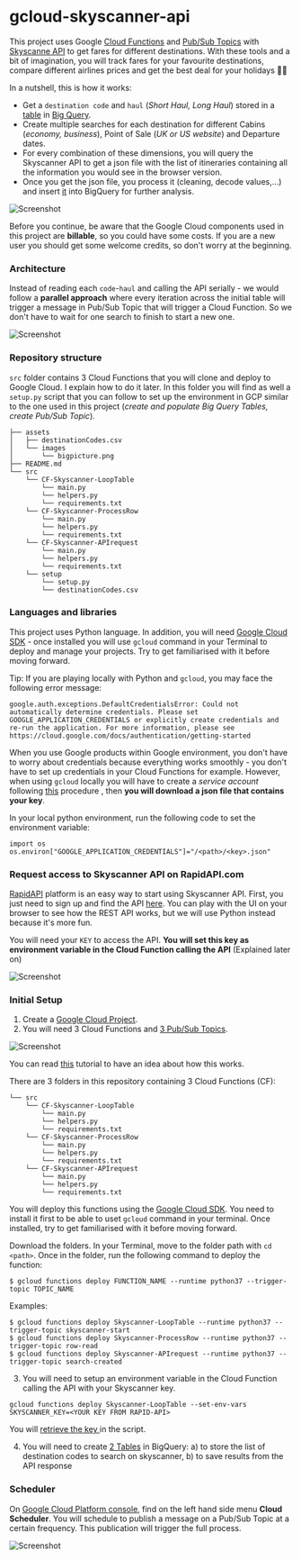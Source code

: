 # gcloud-skyscanner-api

This project uses Google [Cloud Functions](https://cloud.google.com/functions/) and [Pub/Sub Topics](https://cloud.google.com/pubsub/docs/) with [Skyscanne API](https://rapidapi.com/skyscanner/api/skyscanner-flight-search) to get fares for different destinations. With these tools and a bit of imagination, you will track fares for your favourite destinations, compare different airlines prices and get the best deal for your holidays 🌴🌞

In a nutshell, this is how it works: 
- Get a `destination code` and `haul` (_Short Haul, Long Haul_) stored in a [table](https://github.com/pabloferg/gcloud-skyscanner-api/blob/master/gcloud-skyscanner/assets/destinationCodes.csv) in [Big Query](https://cloud.google.com/bigquery/).
- Create multiple searches for each destination for different Cabins (_economy, business_), Point of Sale (_UK or US website_) and Departure dates.
- For every combination of these dimensions, you will query the Skyscanner API to get a json file with the list of itineraries containing all the information you would see in the browser version.
- Once you get the json file, you process it (cleaning, decode values,...) and insert [it](https://github.com/pabloferg/gcloud-skyscanner-api/blob/master/gcloud-skyscanner/assets/results_sample.csv) into BigQuery for further analysis. 

![Screenshot](gcloud-skyscanner/assets/images/webvsapi.png)


Before you continue, be aware that the Google Cloud components used in this project are **billable**, so you could have some costs. If you are a new user you should get some welcome credits, so don't worry at the beginning. 

### Architecture

Instead of reading each `code`-`haul` and calling the API serially - we would follow a **parallel approach** where every iteration across the initial table will trigger a message in Pub/Sub Topic that will trigger a Cloud Function. So we don't have to wait for one search to finish to start a new one.

![Screenshot](gcloud-skyscanner/assets/images/flow2.png)

### Repository structure

`src` folder contains 3 Cloud Functions that you will clone and deploy to Google Cloud. I explain how to do it later. In this folder you will find as well a `setup.py` script that you can follow to set up the environment in GCP similar to the one used in this project (_create and populate Big Query Tables, create Pub/Sub Topic_).


```
├── assets
│   ├── destinationCodes.csv
│   └── images
│       └── bigpicture.png
├── README.md
└── src
    └── CF-Skyscanner-LoopTable
        └── main.py
        └── helpers.py
        └── requirements.txt
    └── CF-Skyscanner-ProcessRow
        └── main.py
        └── helpers.py
        └── requirements.txt
    └── CF-Skyscanner-APIrequest
        └── main.py
        └── helpers.py
        └── requirements.txt
    └── setup
        └── setup.py
        └── destinationCodes.csv
 ```
    

### Languages and libraries 

This project uses Python language. In addition, you will need [Google Cloud SDK](https://cloud.google.com/appengine/docs/standard/go/download) - once installed you will use `gcloud` command in your Terminal to deploy and manage your projects. Try to get familiarised with it before moving forward.

Tip: If you are playing locally with Python and `gcloud`, you may face the following error message:
```
google.auth.exceptions.DefaultCredentialsError: Could not automatically determine credentials. Please set GOOGLE_APPLICATION_CREDENTIALS or explicitly create credentials and re-run the application. For more information, please see https://cloud.google.com/docs/authentication/getting-started
```
When you use Google products within Google environment, you don't have to worry about credentials because everything works smoothly - you don't have to set up credentials in your Cloud Functions for example. However, when using `gcloud` locally you will have to create a _service account_ following [this](https://cloud.google.com/docs/authentication/production) procedure , then **you will download a json file that contains your key**.

In your local python environment, run the following code to set the environment variable:
```
import os 
os.environ["GOOGLE_APPLICATION_CREDENTIALS"]="/<path>/<key>.json"
```

### Request access to Skyscanner API on RapidAPI.com

[RapidAPI](https://rapidapi.com/) platform is an easy way to start using Skyscanner API. First, you just need to sign up and find the API [here](https://rapidapi.com/skyscanner/api/skyscanner-flight-search). You can play with the UI on your browser to see how the REST API works, but we will use Python instead because it's more fun. 

You will need your `KEY` to access the API. **You will set this key as environment variable in the Cloud Function calling the API** (Explained later on)


![Screenshot](gcloud-skyscanner/assets/images/signup.png)

### Initial Setup

1. Create a [Google Cloud Project](https://cloud.google.com/).
2. You will need 3 Cloud Functions and [3 Pub/Sub Topics](https://github.com/pabloferg/gcloud-skyscanner-api/blob/master/gcloud-skyscanner/src/setup/setup.py#L15).

![Screenshot](gcloud-skyscanner/assets/images/functions.png)

You can read [this](https://cloud.google.com/scheduler/docs/tut-pub-sub) tutorial to have an idea about how this works. 

There are 3 folders in this repository containing 3 Cloud Functions (CF):
```
└── src
    └── CF-Skyscanner-LoopTable
        └── main.py
        └── helpers.py
        └── requirements.txt
    └── CF-Skyscanner-ProcessRow
        └── main.py
        └── helpers.py
        └── requirements.txt
    └── CF-Skyscanner-APIrequest
        └── main.py
        └── helpers.py
        └── requirements.txt
```
        
You will deploy this functions using the [Google Cloud SDK](https://cloud.google.com/appengine/docs/standard/go/download). You need to install it first to be able to uset `gcloud` command in your terminal. Once installed, try to get familiarised with it before moving forward.
 
Download the folders. In your Terminal, move to the folder path with `cd <path>`. Once in the folder, run the following command to deploy the function:

```
$ gcloud functions deploy FUNCTION_NAME --runtime python37 --trigger-topic TOPIC_NAME
```

Examples:
```
$ gcloud functions deploy Skyscanner-LoopTable --runtime python37 --trigger-topic skyscanner-start
$ gcloud functions deploy Skyscanner-ProcessRow --runtime python37 --trigger-topic row-read
$ gcloud functions deploy Skyscanner-APIrequest --runtime python37 --trigger-topic search-created
```


3. You will need to setup an environment variable in the Cloud Function calling the API with your Skyscanner key.
```
gcloud functions deploy Skyscanner-LoopTable --set-env-vars SKYSCANNER_KEY=<YOUR KEY FROM RAPID-API>
```
You will [retrieve the key ](https://github.com/pabloferg/gcloud-skyscanner-api/blob/master/gcloud-skyscanner/src/CF-Skyscanner-APIrequest/helpers.py#L6) in the script.

4. You will need to create [2 Tables](https://github.com/pabloferg/gcloud-skyscanner-api/blob/master/gcloud-skyscanner/src/setup/createPubsubTopic.py#L13) in BigQuery:
            a) to store the list of destination codes to search on skyscanner,
            b) to save results from the API response
           
### Scheduler

On [Google Cloud Platform console](https://console.cloud.google.com), find on the left hand side menu **Cloud Scheduler**. You will schedule to publish a message on a Pub/Sub Topic at a certain frequency. This publication will trigger the full process.

![Screenshot](gcloud-skyscanner/assets/images/scheduler.png)



